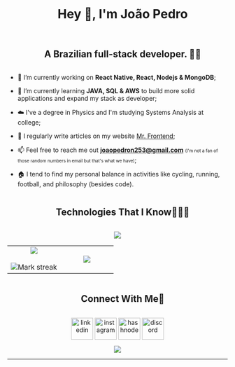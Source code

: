 <!--h1 without bottom border-->
<div id="user-content-toc">
  <ul align="center">
    <summary><h1 style="display: inline-block">Hey 👋, I'm João Pedro</h1></summary>
  </ul>
</div>

<!--h2 without bottom border-->
<div id="user-content-toc">
  <ul align="center">
    <summary><h2 style="display: inline-block">A Brazilian full-stack developer. 👨‍💻</h2></summary>
  </ul>
</div>

<!--Intro start-->

- 🔭 I’m currently working on **React Native, React, Nodejs & MongoDB**;

- 🌱 I’m currently learning **JAVA, SQL & AWS** to build more solid applications and expand my stack as developer;

- ☁️ I've a degree in Physics and I'm studying Systems Analysis at college;

- 📝 I regularly write articles on my website [Mr. Frontend](https://mrfrontend.tech/);

- 📫 Feel free to reach me out **joaopedron253@gmail.com** <span style="font-size: 10px">(I'm not a fan of those random numbers in email but that's what we have)</span>;

- 🏠 I tend to find my personal balance in activities like cycling, running, football, and philosophy (besides code).
<!--Intro end-->


<!--h1 without bottom border-->
<div id="user-content-toc">
  <ul align="center">
    <summary><h2 style="display: inline-block">Technologies That I Know👨🏻‍💻</h2></summary>
  </ul>
</div>
<!--tech stack icons-->
<p align="center">
  <a href="https://skillicons.dev">
    <img src="https://skillicons.dev/icons?i=react,git,aws,css,express,firebase,github,html,java,js,md,mongodb,mysql,nodejs&perline=14" />
  </a>
</p>

<!--- stats & Trophy (start) -->
<p align="center">
  <!--- stats (start) -->
<table align="center">
<tr border="none">
<td width="50%" align="center">
  
  <img  align="center"  src="https://github-readme-stats.vercel.app/api?username=joaopedronm&theme=dark&show_icons=true&count_private=true" />
  <br></br>
  <img  title="🔥 Get streak stats for your profile at git.io/streak-stats" alt="Mark streak" src="https://github-readme-streak-stats.herokuapp.com/?user=joaopedronm&theme=dark&hide_border=false" /> 
</td>

<td width="50%" align="center">

  <img  align="center"  src="https://github-readme-stats.anuraghazra1.vercel.app/api/top-langs/?username=joaopedronm&theme=dark&hide_border=false&no-bg=true&no-frame=true&langs_count=10"/>
  
  </td>
</tr>
</table>
<!--- stats (end) -->

<!-- Connect with me -->
<!--h2 without bottom border-->
<div id="user-content-toc">
  <ul align="center">
    <summary><h2 style="display: inline-block">Connect With Me🤝</h2></summary>
  </ul>
</div>

<!--icons and links-->
<p align="center">
<a href="https://www.linkedin.com/in/joaopedronascimento/" target="blank"><img align="center" src="https://user-images.githubusercontent.com/88904952/234979284-68c11d7f-1acc-4f0c-ac78-044e1037d7b0.png" alt="linkedin" height="50" width="50" /></a>
<a href="https://www.instagram.com/mr.frontend_/" target="blank"><img align="center" src="https://user-images.githubusercontent.com/88904952/234981169-2dd1e58f-4b7e-468c-8213-034ba62156c3.png" alt="instagram" height="50" width="50" /></a>
<a href="https://mrfrontend.tech/" target="blank"><img align="center" src="https://cdn-icons-png.flaticon.com/512/8743/8743996.png" alt="hashnode" height="50" width="50" /></a>
<a href="https://discordapp.com/users/joaopedro_nas" target="blank"><img align="center" src="https://user-images.githubusercontent.com/88904952/234982627-019fd336-6248-453c-9b05-97c13fd1d207.png" alt="discord" height="50" width="50" /></a>
  
</p>

<!--profile visit count-->
<div align="center">
  
[![](https://visitcount.itsvg.in/api?id=joaopedronm&label=Profile%20Views&color=0&icon=2&pretty=false)](https://visitcount.itsvg.in)
  
</div>

---
